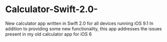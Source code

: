 # Calculator-Swift-2.0-
New calculator app written in Swift 2.0 for all devices running iOS 9.1 In addition to providing some new functionality, this app addresses the issues present in my old calculator app for iOS 6 
